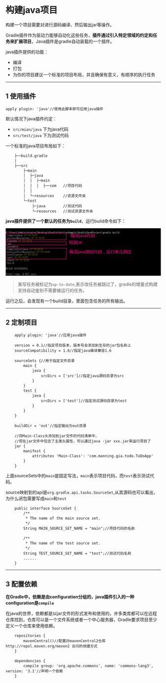 # 构建java项目

构建一个项目需要对进行源码编译、然后输出jar等操作。

Gradle插件作为驱动力能够自动化这些任务，**插件通过引入特定领域的约定和任务来扩展项目**，Java插件是gradle自动装载的一个插件。

java插件提供的功能：

- 编译
- 打包
- 为你的项目建议一个标准的项目布局，并且确保有意义，有顺序的执行任务

---
## 1 使用插件

    apply plugin: 'java'//使用此脚本即可应用java插件

默认情况下java插件约定：

- `src/mian/java` 下为java代码
- `src/test/java` 下为测试代码

一个标准的java项目布局如下：

```
    ├──build.gradle
    |
    ├──src
        ├─main
        │  ├─java
        │  │  ├─main
        │  │  │  ├──com   //项目代码
        │  │
        │  └─resources    //资源文件夹
        └─test
            ├─java        //测试代码
            └─resources   //测试资源文件夹
```



**java插件提供了一个默认的任务为`build`**，运行build命令如下：

![](images/gradle_build.png)

>某写任务被标记为`up-to-date`,表示改任务被跳过了，gradle的增量式构建支持自动鉴别不需要被运行的任务。

运行之后，会发现有一个build目录，里面包含任务的所有输出。


---
## 2 定制项目

```
    apply plugin: 'java'//应用java插件

    version = 0.1//指定项目版本，版本号会添加到生存的jar包名称上
    sourceCompatibility = 1.6//指定java编译兼容1.6

    sourceSets {//用于指定文件目录
        main {
            java {
                srcDirs = ['src']//指定java源码目录为src
            }
        }
        test {
            java {
                srcDirs = ['test']//指定测试源码目录为test
            }
        }
    }

    buildDir = 'out'//指定输出为out目录

    //将Main-Class头添加到jar文件的代码清单中，
    //现在jar文件中包含了主类头属性，可以通过java -jar xxx.jar来运行项目了
    jar {
        manifest {
            attributes 'Main-Class': 'com.manning.gia.todo.ToDoApp'
        }
    }
```

上面sourceSets中的`main`是固定写法，`main`表示项目代码，而`test`表示测试代码。

source映射到的api是`org.gradle.api.tasks.SourceSet`,从其源码也可以看出，为什么闭包需要写成`main`和`test`

```
    public interface SourceSet {
        /**
         * The name of the main source set.
         */
        String MAIN_SOURCE_SET_NAME = "main";//项目代码的名称

        /**
         * The name of the test source set.
         */
        String TEST_SOURCE_SET_NAME = "test";//测试代码名称
        ......
    }
```


---
## 3 配置依赖

**在Gradle中，依赖是由configuration分组的，java插件引入的一种configuration是`compile`**


在java的世界，依赖都是以jar文件的形式发布和使用的，许多类库都可以在远程仓库找到，仓库可以是一个文件系统或者一个中心服务器，Gradle要求项目至少定义一个仓库来使用依赖。

```
    repositories {
        mavenCentral()//配置对mavenCentral2仓库http://repol.maven.org/maven2 访问的快捷方式
    }

    dependencies {
        compile group: 'org.apache.commons', name: 'commons-lang3', version: '3.1'//声明一个依赖
    }
```



